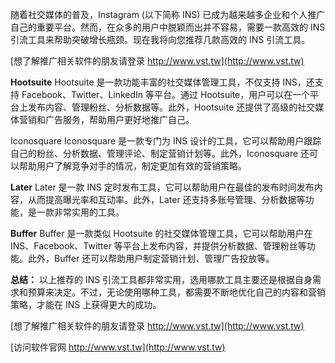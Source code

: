 随着社交媒体的普及，Instagram (以下简称 INS) 已成为越来越多企业和个人推广自己的重要平台。然而，在众多的用户中脱颖而出并不容易，需要一款高效的 INS 引流工具来帮助突破增长瓶颈。现在我将向您推荐几款高效的 INS 引流工具。

[想了解推广相关软件的朋友请登录 http://www.vst.tw](http://www.vst.tw)

**Hootsuite**
Hootsuite 是一款功能丰富的社交媒体管理工具，不仅支持 INS，还支持 Facebook、Twitter、LinkedIn 等平台。通过 Hootsuite，用户可以在一个平台上发布内容、管理粉丝、分析数据等。此外，Hootsuite 还提供了高级的社交媒体营销和广告服务，帮助用户更好地推广自己。

Iconosquare
Iconosquare 是一款专门为 INS 设计的工具，它可以帮助用户跟踪自己的粉丝、分析数据、管理评论、制定营销计划等。此外，Iconosquare 还可以帮助用户了解竞争对手的情况，制定更加有效的营销策略。

**Later**
Later 是一款 INS 定时发布工具，它可以帮助用户在最佳的发布时间发布内容，从而提高曝光率和互动率。此外，Later 还支持多账号管理、分析数据等功能，是一款非常实用的工具。

**Buffer**
Buffer 是一款类似 Hootsuite 的社交媒体管理工具，它可以帮助用户在 INS、Facebook、Twitter 等平台上发布内容，并提供分析数据、管理粉丝等功能。此外，Buffer 还可以帮助用户制定营销计划、管理广告投放等。

**总结：**
以上推荐的 INS 引流工具都非常实用，选用哪款工具主要还是根据自身需求和预算来决定。不过，无论使用哪种工具，都需要不断地优化自己的内容和营销策略，才能在 INS 上获得更大的成功。

[想了解推广相关软件的朋友请登录 http://www.vst.tw](http://www.vst.tw)


[访问软件官网 http://www.vst.tw](http://www.vst.tw)
